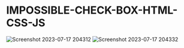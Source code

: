 # IMPOSSIBLE-CHECK-BOX-HTML-CSS-JS
![Screenshot 2023-07-17 204312](https://github.com/Narayan-Thakare/IMPOSSIBLE-CHECK-BOX-HTML-CSS-JS/assets/113063658/129eeaa1-ba73-4d95-90f0-034c4fe0b8c0)
![Screenshot 2023-07-17 204332](https://github.com/Narayan-Thakare/IMPOSSIBLE-CHECK-BOX-HTML-CSS-JS/assets/113063658/6f01c2b7-3f47-4a54-9ded-4f665d6b9379)

